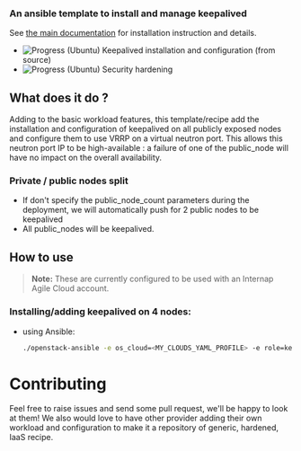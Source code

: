 ### An ansible template to install and manage keepalived

See [the main documentation](/) for installation instruction and details.

+ ![Progress](http://progressed.io/bar/100)   (Ubuntu) Keepalived installation and configuration (from source)
+ ![Progress](http://progressed.io/bar/100)   (Ubuntu) Security hardening

## What does it do ?
Adding to the basic workload features, this template/recipe add the installation
and configuration of keepalived on all publicly exposed nodes and configure them
to use VRRP on a virtual neutron port. This allows this neutron port IP to be
high-available : a failure of one of the public_node will have no impact on the
overall availability.

### Private / public nodes split
- If don't specify the public_node_count parameters during the deployment, we will
automatically push for 2 public nodes to be keepalived
- All public_nodes will be keepalived.

## How to use
> **Note:** These are currently configured to be used with an Internap Agile Cloud account.

### Installing/adding keepalived on 4 nodes:
* using Ansible:
  ```bash
  ./openstack-ansible -e os_cloud=<MY_CLOUDS_YAML_PROFILE> -e role=keepalived -e node_count=4
  ```

# Contributing
Feel free to raise issues and send some pull request, we'll be happy to look at them!
We also would love to have other provider adding their own workload and configuration
to make it a repository of generic, hardened, IaaS recipe.  
